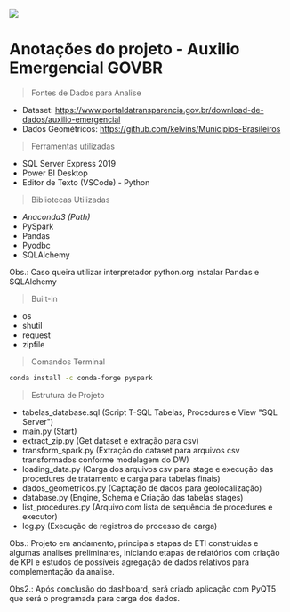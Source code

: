 ![](https://www.python.org/static/img/python-logo.png)

# Anotações do projeto - Auxilio Emergencial GOVBR

> Fontes de Dados para Analise
- Dataset: https://www.portaldatransparencia.gov.br/download-de-dados/auxilio-emergencial
- Dados Geométricos: https://github.com/kelvins/Municipios-Brasileiros

> Ferramentas utilizadas
- SQL Server Express 2019
- Power BI Desktop
- Editor de Texto (VSCode) - Python

> Bibliotecas Utilizadas
- *Anaconda3 (Path)*
- PySpark
- Pandas
- Pyodbc
- SQLAlchemy

Obs.: Caso queira utilizar interpretador python.org instalar Pandas e SQLAlchemy

> Built-in
- os
- shutil
- request
- zipfile

> Comandos Terminal
```bash
conda install -c conda-forge pyspark
```

> Estrutura de Projeto
- tabelas_database.sql (Script T-SQL Tabelas, Procedures e View "SQL Server")
- main.py (Start)
- extract_zip.py (Get dataset e extração para csv)
- transform_spark.py (Extração do dataset para arquivos csv transformados conforme modelagem do DW)
- loading_data.py (Carga dos arquivos csv para stage e execução das procedures de tratamento e carga para tabelas finais)
- dados_geometricos.py (Captação de dados para geolocalização)
- database.py (Engine, Schema e Criação das tabelas stages)
- list_procedures.py (Arquivo com lista de sequência de procedures e executor)
- log.py (Execução de registros do processo de carga)


Obs.: Projeto em andamento, principais etapas de ETl construidas e algumas analises preliminares, iniciando etapas de relatórios com criação de KPI e estudos de possíveis agregação de dados relativos para complementação da analise.

Obs2.: Após conclusão do dashboard, será criado aplicação com PyQT5 que será o programada para carga dos dados.

